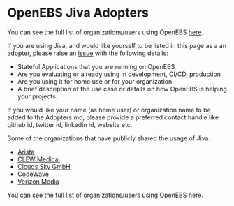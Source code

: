 # OpenEBS Jiva Adopters

You can see the full list of organizations/users using OpenEBS [here](https://github.com/openebs/openebs/blob/HEAD/ADOPTERS.md).

If you are using Jiva, and would like yourself to be listed in this page as a an adopter, please raise an [issue](https://github.com/openebs/jiva-operator/issues/new?assignees=&labels=&template=become-an-adopter.md&title=%5BADOPTER%5D) with the following details:

- Stateful Applications that you are running on OpenEBS
- Are you evaluating or already using in development, CI/CD, production
- Are you using it for home use or for your organization
- A brief description of the use case or details on how OpenEBS is helping your projects.

If you would like your name (as home user) or organization name to be added to the Adopters.md, please provide a preferred contact handle like github id, twitter id, linkedin id, website etc.

Some of the organizations that have publicly shared the usage of Jiva.
- [Arista](https://github.com/openebs/openebs/blob/HEAD/adopters/arista/README.md)
- [CLEW Medical](https://github.com/openebs/openebs/blob/HEAD/adopters/clewmedical/README.md)
- [Clouds Sky GmbH](https://github.com/openebs/openebs/blob/HEAD/adopters/cloudssky/README.md)
- [CodeWave](https://github.com/openebs/openebs/blob/HEAD/adopters/codewave/README.md)
- [Verizon Media](https://github.com/openebs/openebs/blob/HEAD/adopters/verizon/README.md)

You can see the full list of organizations/users using OpenEBS [here](https://github.com/openebs/openebs/blob/HEAD/ADOPTERS.md).
